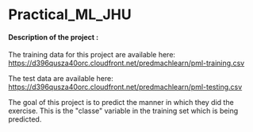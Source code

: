 # Practical_ML_JHU

#### Description of the project : 

The training data for this project are available here: https://d396qusza40orc.cloudfront.net/predmachlearn/pml-training.csv

The test data are available here: https://d396qusza40orc.cloudfront.net/predmachlearn/pml-testing.csv

The goal of this project is to predict the manner in which they did the exercise. This is the "classe" variable in the training set which is being predicted.
